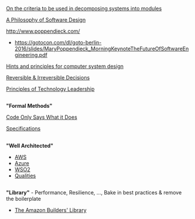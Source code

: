 [On the criteria to be used in decomposing systems into modules](https://blog.acolyer.org/2016/09/05/on-the-criteria-to-be-used-in-decomposing-systems-into-modules/)

[A Philosophy of Software Design](https://www.amazon.com/Philosophy-Software-Design-John-Ousterhout/dp/1732102201)

http://www.poppendieck.com/
* https://gotocon.com/dl/goto-berlin-2016/slides/MaryPoppendieck_MorningKeynoteTheFutureOfSoftwareEngineering.pdf

[Hints and principles for computer system design](https://www.microsoft.com/en-us/research/uploads/prod/2019/09/Hints-137-short.pdf)

[Reversible & Irreversible Decisions](https://www.bredemeyer.com/whatis.htm)

[Principles of Technology Leadership](https://www.youtube.com/watch?v=9QMGAtxUlAc)

##

**"Formal Methods"**

[Code Only Says What it Does](https://brooker.co.za/blog/2020/06/23/code.html)

[Specifications](../System/Specs.md)


##

**"Well Architected"**

* [AWS](https://aws.amazon.com/architecture)
* [Azure](https://azure.microsoft.com/en-us/blog/introducing-the-microsoft-azure-wellarchitected-framework/)
* [WSO2](https://github.com/wso2/reference-architecture)
* [Qualities](https://github.com/mtnygard/architecture-qualities)

##

**"Library"** - Performance, Resilience, ..., Bake in best practices & remove the boilerplate

* [The Amazon Builders' Library](https://aws.amazon.com/builders-library/)



